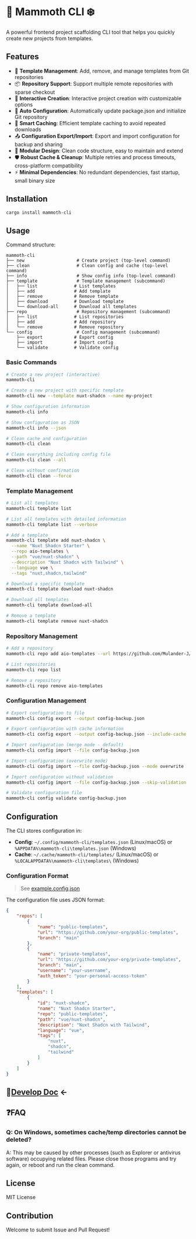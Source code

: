 # 🦣 Mammoth CLI ❄️

A powerful frontend project scaffolding CLI tool that helps you quickly create new projects from templates.

## Features

- 🚀 **Template Management**: Add, remove, and manage templates from Git repositories
- 📦 **Repository Support**: Support multiple remote repositories with sparse checkout
- 🎨 **Interactive Creation**: Interactive project creation with customizable options
- 🔧 **Auto Configuration**: Automatically update package.json and initialize Git repository
- 💾 **Smart Caching**: Efficient template caching to avoid repeated downloads
- 📤 **Configuration Export/Import**: Export and import configuration for backup and sharing
- 🧩 **Modular Design**: Clean code structure, easy to maintain and extend
- 🛡️ **Robust Cache & Cleanup**: Multiple retries and process timeouts, cross-platform compatibility
- ⚡ **Minimal Dependencies**: No redundant dependencies, fast startup, small binary size

## Installation

```bash
cargo install mammoth-cli
```

## Usage

Command structure:

```text
mammoth-cli
├── new                    # Create project (top-level command)
├── clean                  # Clean config and cache (top-level command)
├── info                   # Show config info (top-level command)
├── template               # Template management (subcommand)
│   ├── list              # List templates
│   ├── add               # Add template
│   ├── remove            # Remove template
│   ├── download          # Download template
│   └── download-all      # Download all templates
├── repo                   # Repository management (subcommand)
│   ├── list              # List repositories
│   ├── add               # Add repository
│   └── remove            # Remove repository
└── config                 # Config management (subcommand)
    ├── export            # Export config
    ├── import            # Import config
    └── validate          # Validate config
```

### Basic Commands

```bash
# Create a new project (interactive)
mammoth-cli

# Create a new project with specific template
mammoth-cli new --template nuxt-shadcn --name my-project

# Show configuration information
mammoth-cli info

# Show configuration as JSON
mammoth-cli info --json

# Clean cache and configuration
mammoth-cli clean

# Clean everything including config file
mammoth-cli clean --all

# Clean without confirmation
mammoth-cli clean --force
```

### Template Management

```bash
# List all templates
mammoth-cli template list

# List all templates with detailed information
mammoth-cli template list --verbose

# Add a template
mammoth-cli template add nuxt-shadcn \
  --name "Nuxt Shadcn Starter" \
  --repo aio-templates \
  --path "vue/nuxt-shadcn" \
  --description "Nuxt Shadcn with Tailwind" \
  --language vue \
  --tags "nuxt,shadcn,tailwind"

# Download a specific template
mammoth-cli template download nuxt-shadcn

# Download all templates
mammoth-cli template download-all

# Remove a template
mammoth-cli template remove nuxt-shadcn
```

### Repository Management

```bash
# Add a repository
mammoth-cli repo add aio-templates --url https://github.com/Mulander-J/aio-templates --branch main

# List repositories
mammoth-cli repo list

# Remove a repository
mammoth-cli repo remove aio-templates
```

### Configuration Management

```bash
# Export configuration to file
mammoth-cli config export --output config-backup.json

# Export configuration with cache information
mammoth-cli config export --output config-backup.json --include-cache

# Import configuration (merge mode - default)
mammoth-cli config import --file config-backup.json

# Import configuration (overwrite mode)
mammoth-cli config import --file config-backup.json --mode overwrite

# Import configuration without validation
mammoth-cli config import --file config-backup.json --skip-validation

# Validate configuration file
mammoth-cli config validate config-backup.json
```

## Configuration

The CLI stores configuration in:

- **Config**: `~/.config/mammoth-cli/templates.json` (Linux/macOS) or `%APPDATA%\mammoth-cli\templates.json` (Windows)
- **Cache**: `~/.cache/mammoth-cli/templates/` (Linux/macOS) or `%LOCALAPPDATA%\mammoth-cli\templates\` (Windows)

### Configuration Format

> See [example.config.json](./example.config.json)

The configuration file uses JSON format:

```json
{
    "repos": [
        {
            "name": "public-templates",
            "url": "https://github.com/your-org/public-templates",
            "branch": "main"
        },
        {
            "name": "private-templates",
            "url": "https://github.com/your-org/private-templates",
            "branch": "main",
            "username": "your-username",
            "auth_token": "your-personal-access-token"
        }
    ],
    "templates": [
        {
            "id": "nuxt-shadcn",
            "name": "Nuxt Shadcn Starter",
            "repo": "public-templates",
            "path": "vue/nuxt-shadcn",
            "description": "Nuxt Shadcn with Tailwind",
            "language": "vue",
            "tags": [
                "nuxt",
                "shadcn",
                "tailwind"
            ]
        }
    ]
}
```

## 🔗[Develop Doc](https://github.com/Mulander-J/mammoth-cli/blob/main/doc.md) ←

## ❓FAQ

### Q: On Windows, sometimes cache/temp directories cannot be deleted?

A: This may be caused by other processes (such as Explorer or antivirus software) occupying related files. Please close those programs and try again, or reboot and run the clean command.

## License

MIT License

## Contribution

Welcome to submit Issue and Pull Request!

